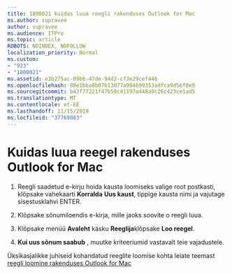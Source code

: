 ```yaml
---
title: 1800021 kuidas luua reegli rakenduses Outlook for Mac
ms.author: supravee
author: supravee
ms.audience: ITPro
ms.topic: article
ROBOTS: NOINDEX, NOFOLLOW
localization_priority: Normal
ms.custom:
- "923"
- "1800021"
ms.assetid: e3b275ac-09b6-47de-94d2-cf3e29cef446
ms.openlocfilehash: 80e1bba8b07b13077a984699353adfca9d56f0e0
ms.sourcegitcommit: b43f77221f47b50c41197a448a9c26c423ce1ad5
ms.translationtype: MT
ms.contentlocale: et-EE
ms.lasthandoff: 11/15/2019
ms.locfileid: "37769083"
---
```

# <a name="how-to-create-a-rule-in-outlook-for-mac"></a>Kuidas luua reegel rakenduses Outlook for Mac

1. Reegli saadetud e-kirju hoida kausta loomiseks valige root postkasti, klõpsake vahekaarti **Korralda** **Uus kaust**, tippige kausta nimi ja vajutage sisestusklahvi ENTER.

2. Klõpsake sõnumiloendis e-kirja, mille jaoks soovite o reegli luua.

3. Klõpsake menüü **Avaleht** käsku **Reeglija**klõpsake **Loo reegel**.

4. **Kui uus sõnum saabub** , muutke kriteeriumid vastavalt teie vajadustele. 

Üksikasjalikke juhiseid kohandatud reeglite loomise kohta leiate teemast [reegli loomine rakenduses Outlook for Mac](https://aka.ms/AA1uy0v)
  
